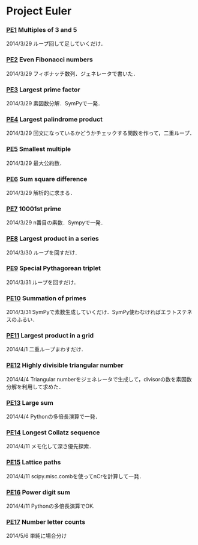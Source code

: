 Project Euler
===

### [PE1](http://projecteuler.net/problem=1) Multiples of 3 and 5
2014/3/29 ループ回して足していくだけ．

### [PE2](http://projecteuler.net/problem=2) Even Fibonacci numbers
2014/3/29 フィボナッチ数列．ジェネレータで書いた．

### [PE3](http://projecteuler.net/problem=3) Largest prime factor
2014/3/29 素因数分解．SymPyで一発．

### [PE4](http://projecteuler.net/problem=4) Largest palindrome product
2014/3/29 回文になっているかどうかチェックする関数を作って，二重ループ．

### [PE5](http://projecteuler.net/problem=5) Smallest multiple
2014/3/29 最大公約数．

### [PE6](http://projecteuler.net/problem=6) Sum square difference
2014/3/29 解析的に求まる．

### [PE7](http://projecteuler.net/problem=7) 10001st prime
2014/3/29 n番目の素数．Sympyで一発．

### [PE8](http://projecteuler.net/problem=8) Largest product in a series
2014/3/30 ループを回すだけ．

### [PE9](http://projecteuler.net/problem=9) Special Pythagorean triplet
2014/3/31 ループを回すだけ．

### [PE10](http://projecteuler.net/problem=10) Summation of primes
2014/3/31 SymPyで素数生成していくだけ．SymPy使わなければエラトステネスのふるい．

### [PE11](http://projecteuler.net/problem=11) Largest product in a grid
2014/4/1 二重ループまわすだけ．

### [PE12](http://projecteuler.net/problem=12) Highly divisible triangular number
2014/4/4 Triangular numberをジェネレータで生成して，divisorの数を素因数分解を利用して求めた．

### [PE13](http://projecteuler.net/problem=13) Large sum
2014/4/4 Pythonの多倍長演算で一発．

### [PE14](http://projecteuler.net/problem=14) Longest Collatz sequence
2014/4/11 メモ化して深さ優先探索．

### [PE15](http://projecteuler.net/problem=15) Lattice paths
2014/4/11 scipy.misc.combを使ってnCrを計算して一発．

### [PE16](http://projecteuler.net/problem=16) Power digit sum
2014/4/11 Pythonの多倍長演算でOK.

### [PE17](http://projecteuler.net/problem=17) Number letter counts
2014/5/6 単純に場合分け
